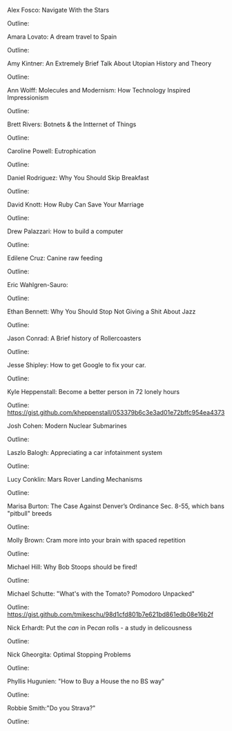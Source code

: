 Alex Fosco: Navigate With the Stars

Outline: 


Amara Lovato: A dream travel to Spain

Outline: 


Amy Kintner: An Extremely Brief Talk About Utopian History and Theory

Outline: 


Ann Wolff: Molecules and Modernism: How Technology Inspired Impressionism

Outline: 


Brett Rivers: Botnets & the Intternet of Things

Outline: 


Caroline Powell:  Eutrophication

Outline: 


Daniel Rodriguez: Why You Should Skip Breakfast

Outline: 


David Knott: How Ruby Can Save Your Marriage

Outline: 


Drew Palazzari: How to build a computer

Outline: 


Edilene Cruz: Canine raw feeding

Outline: 


Eric Wahlgren-Sauro: 

Outline: 


Ethan Bennett: Why You Should Stop Not Giving a Shit About Jazz

Outline: 


Jason Conrad: A Brief history of Rollercoasters

Outline: 


Jesse Shipley: How to get Google to fix your car.

Outline: 


Kyle Heppenstall: Become a better person in 72 lonely hours

Outline: https://gist.github.com/kheppenstall/053379b6c3e3ad01e72bffc954ea4373


Josh Cohen: Modern Nuclear Submarines

Outline: 


Laszlo Balogh: Appreciating a car infotainment system

Outline: 


Lucy Conklin: Mars Rover Landing Mechanisms

Outline: 


Marisa Burton: The Case Against Denver’s Ordinance Sec. 8-55, which bans "pitbull" breeds 

Outline: 


Molly Brown: Cram more into your brain with spaced repetition

Outline: 


Michael Hill: Why Bob Stoops should be fired!

Outline: 


Michael Schutte: "What's with the Tomato? Pomodoro Unpacked"

Outline: https://gist.github.com/tmikeschu/98d1cfd801b7e621bd861edb08e16b2f


Nick Erhardt:  Put the *can* in Pe*can* rolls - a study in delicousness

Outline: 


Nick Gheorgita: Optimal Stopping Problems

Outline: 


Phyllis Hugunien: "How to Buy a House the no BS way"

Outline: 


Robbie Smith:"Do you Strava?"

Outline: 

